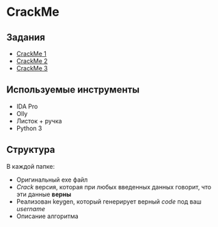 # CrackMe

## Задания

  - [CrackMe 1](/CrackMe_1)  
  - [CrackMe 2](/CrackMe_2)  
  - [CrackMe 3](/CrackMe_3)  

## Используемые инструменты

  - IDA Pro
  - Olly
  - Листок + ручка
  - Python 3
  
## Структура 

В каждой папке:  
  - Оригинальный exe файл
  - *Crack* версия, которая при любых введенных данных говорит, что эти данные **верны**  
  - Реализован keygen, который генерирует верный *code* под ваш *username*  
  - Описание алгоритма  
